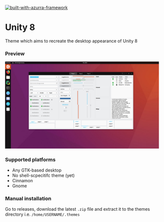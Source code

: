 [![built-with-azurra-framework](https://github.com/Elbullazul/Azurra_framework/raw/assets/azurra_framework_smaller.png)](https://github.com/Elbullazul/Azurra_framework)

# Unity 8
Theme which aims to recreate the desktop appearance of Unity 8

### Preview
![unity8](https://github.com/B00merang-Project/gallery/raw/master/Unity%208%20(3).png)

### Supported platforms
- Any GTK-based desktop
- No shell-scpecitifc theme (yet)
- Cinnamon
- Gnome

### Manual installation
Go to releases, download the latest `.zip` file and extract it to the themes directory i.e. `/home/USERNAME/.themes`
